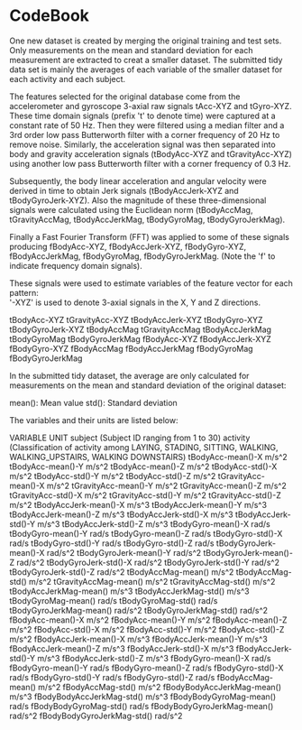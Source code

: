 CodeBook 
=================

One new dataset is created by merging the original training and test sets. Only measurements on the mean and standard deviation for each measurement are extracted to creat a smaller dataset. The submitted tidy data set is mainly the averages of each variable of the smaller dataset for each activity and each subject.

The features selected for the original database come from the accelerometer and gyroscope 3-axial raw signals tAcc-XYZ and tGyro-XYZ. These time domain signals (prefix 't' to denote time) were captured at a constant rate of 50 Hz. Then they were filtered using a median filter and a 3rd order low pass Butterworth filter with a corner frequency of 20 Hz to remove noise. Similarly, the acceleration signal was then separated into body and gravity acceleration signals (tBodyAcc-XYZ and tGravityAcc-XYZ) using another low pass Butterworth filter with a corner frequency of 0.3 Hz. 

Subsequently, the body linear acceleration and angular velocity were derived in time to obtain Jerk signals (tBodyAccJerk-XYZ and tBodyGyroJerk-XYZ). Also the magnitude of these three-dimensional signals were calculated using the Euclidean norm (tBodyAccMag, tGravityAccMag, tBodyAccJerkMag, tBodyGyroMag, tBodyGyroJerkMag). 

Finally a Fast Fourier Transform (FFT) was applied to some of these signals producing fBodyAcc-XYZ, fBodyAccJerk-XYZ, fBodyGyro-XYZ, fBodyAccJerkMag, fBodyGyroMag, fBodyGyroJerkMag. (Note the 'f' to indicate frequency domain signals). 

These signals were used to estimate variables of the feature vector for each pattern:  
'-XYZ' is used to denote 3-axial signals in the X, Y and Z directions.

tBodyAcc-XYZ
tGravityAcc-XYZ
tBodyAccJerk-XYZ
tBodyGyro-XYZ
tBodyGyroJerk-XYZ
tBodyAccMag
tGravityAccMag
tBodyAccJerkMag
tBodyGyroMag
tBodyGyroJerkMag
fBodyAcc-XYZ
fBodyAccJerk-XYZ
fBodyGyro-XYZ
fBodyAccMag
fBodyAccJerkMag
fBodyGyroMag
fBodyGyroJerkMag

In the submitted tidy dataset, the average are only calculated for measurements on the mean and standard deviation of the original dataset: 

mean(): Mean value
std(): Standard deviation

The variables and their units are listed below:

VARIABLE				UNIT
subject				(Subject ID ranging from 1 to 30)
activity				(Classification of activity among LAYING, STADING, 	SITTING, WALKING, WALKING_UPSTAIRS, WALKING DOWNSTAIRS)
tBodyAcc-mean()-X			m/s^2
tBodyAcc-mean()-Y			m/s^2
tBodyAcc-mean()-Z			m/s^2
tBodyAcc-std()-X			m/s^2
tBodyAcc-std()-Y			m/s^2
tBodyAcc-std()-Z			m/s^2
tGravityAcc-mean()-X		m/s^2
tGravityAcc-mean()-Y		m/s^2
tGravityAcc-mean()-Z		m/s^2
tGravityAcc-std()-X			m/s^2
tGravityAcc-std()-Y			m/s^2
tGravityAcc-std()-Z			m/s^2
tBodyAccJerk-mean()-X		m/s^3
tBodyAccJerk-mean()-Y		m/s^3
tBodyAccJerk-mean()-Z		m/s^3
tBodyAccJerk-std()-X			m/s^3
tBodyAccJerk-std()-Y			m/s^3
tBodyAccJerk-std()-Z			m/s^3
tBodyGyro-mean()-X			rad/s
tBodyGyro-mean()-Y			rad/s
tBodyGyro-mean()-Z			rad/s
tBodyGyro-std()-X			rad/s
tBodyGyro-std()-Y			rad/s
tBodyGyro-std()-Z			rad/s
tBodyGyroJerk-mean()-X		rad/s^2
tBodyGyroJerk-mean()-Y		rad/s^2
tBodyGyroJerk-mean()-Z		rad/s^2
tBodyGyroJerk-std()-X		rad/s^2
tBodyGyroJerk-std()-Y		rad/s^2
tBodyGyroJerk-std()-Z		rad/s^2
tBodyAccMag-mean()		m/s^2
tBodyAccMag-std()			m/s^2
tGravityAccMag-mean()		m/s^2
tGravityAccMag-std()		m/s^2
tBodyAccJerkMag-mean()		m/s^3
tBodyAccJerkMag-std()		m/s^3
tBodyGyroMag-mean()		rad/s
tBodyGyroMag-std()			rad/s
tBodyGyroJerkMag-mean()		rad/s^2
tBodyGyroJerkMag-std()		rad/s^2
fBodyAcc-mean()-X			m/s^2
fBodyAcc-mean()-Y			m/s^2
fBodyAcc-mean()-Z			m/s^2
fBodyAcc-std()-X			m/s^2
fBodyAcc-std()-Y			m/s^2
fBodyAcc-std()-Z			m/s^2
fBodyAccJerk-mean()-X		m/s^3
fBodyAccJerk-mean()-Y		m/s^3
fBodyAccJerk-mean()-Z		m/s^3
fBodyAccJerk-std()-X			m/s^3
fBodyAccJerk-std()-Y			m/s^3
fBodyAccJerk-std()-Z			m/s^3
fBodyGyro-mean()-X			rad/s
fBodyGyro-mean()-Y			rad/s
fBodyGyro-mean()-Z			rad/s
fBodyGyro-std()-X			rad/s
fBodyGyro-std()-Y			rad/s
fBodyGyro-std()-Z			rad/s
fBodyAccMag-mean()		m/s^2
fBodyAccMag-std()			m/s^2
fBodyBodyAccJerkMag-mean()		m/s^3
fBodyBodyAccJerkMag-std()		m/s^3
fBodyBodyGyroMag-mean()		rad/s
fBodyBodyGyroMag-std()		rad/s
fBodyBodyGyroJerkMag-mean()	rad/s^2
fBodyBodyGyroJerkMag-std()		rad/s^2

